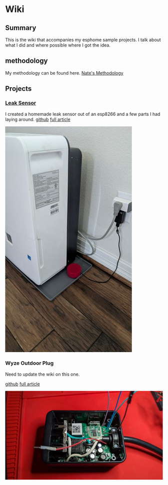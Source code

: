 # Wiki

## Summary

This is the wiki that accompanies my esphome sample projects. I talk about what I did and where possible where I got the idea. 

## methodology

My methodology can be found here. [Nate's Methodology](methodology.md)

## Projects

### [Leak Sensor](wiki/leak_sensor.md)

I created a homemade leak sensor out of an esp8266 and a few parts I had laying around. [github](wiki/leak_sensor.md)
[full article](https://nate.church)

[![dehumidifier and leak sensor](pics/leak_sensor_with_dehumidifier.9-16.720.jpg)](wiki/leak_sensor.md)

### Wyze Outdoor Plug

Need to update the wiki on this one. 

[github](wyze_outdoor_plug.md)
[full article](https://nate.church/content/wyze-outdoor-plug/)

[![wyze outdoor plug](pics/wyze-outdoor-plug-with-wires.16-9.720.jpg)](wyze-ourdoor-plug.md)